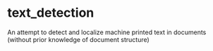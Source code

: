 # text_detection
An attempt to detect and localize machine printed text in documents (without prior knowledge of document structure)
